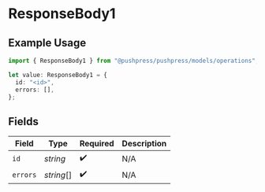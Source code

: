 # ResponseBody1

## Example Usage

```typescript
import { ResponseBody1 } from "@pushpress/pushpress/models/operations";

let value: ResponseBody1 = {
  id: "<id>",
  errors: [],
};
```

## Fields

| Field              | Type               | Required           | Description        |
| ------------------ | ------------------ | ------------------ | ------------------ |
| `id`               | *string*           | :heavy_check_mark: | N/A                |
| `errors`           | *string*[]         | :heavy_check_mark: | N/A                |